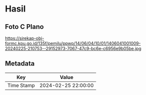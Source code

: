 # Hasil

## Foto C Plano

https://sirekap-obj-formc.kpu.go.id/135f/pemilu/ppwp/14/06/04/10/01/1406041001009-20240225-210753--29152973-7067-47c9-bc6e-c6956e9b05be.jpg


## Metadata

| Key        | Value               |
| ---------- | ------------------- |
| Time Stamp | 2024-02-25 22:00:00 |



